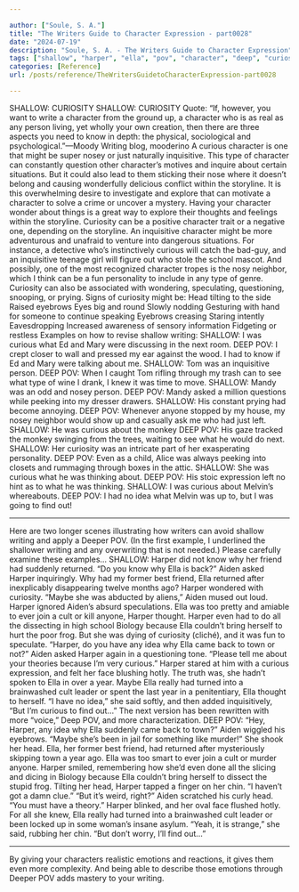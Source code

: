 ```yaml
---

author: ["Soule, S. A."]
title: "The Writers Guide to Character Expression - part0028"
date: "2024-07-19"
description: "Soule, S. A. - The Writers Guide to Character Expression"
tags: ["shallow", "harper", "ella", "pov", "character", "deep", "curiosity", "curious", "aiden", "writing", "know", "inquisitive", "head", "even", "idea", "cult", "person", "one", "might", "nosey", "type", "storyline", "thought", "eyebrow", "next"]
categories: [Reference]
url: /posts/reference/TheWritersGuidetoCharacterExpression-part0028

---
```



SHALLOW: CURIOSITY
SHALLOW: CURIOSITY
Quote: “If, however, you want to write a character from the ground up, a character who is as real as any person living, yet wholly your own creation, then there are three aspects you need to know in depth: the physical, sociological and psychological.”—Moody Writing blog, mooderino
A curious character is one that might be super nosey or just naturally inquisitive. This type of character can constantly question other character’s motives and inquire about certain situations. But it could also lead to them sticking their nose where it doesn’t belong and causing wonderfully delicious conflict within the storyline. It is this overwhelming desire to investigate and explore that can motivate a character to solve a crime or uncover a mystery.
Having your character wonder about things is a great way to explore their thoughts and feelings within the storyline.
Curiosity can be a positive character trait or a negative one, depending on the storyline. An inquisitive character might be more adventurous and unafraid to venture into dangerous situations. For instance, a detective who’s instinctively curious will catch the bad-guy, and an inquisitive teenage girl will figure out who stole the school mascot. And possibly, one of the most recognized character tropes is the nosy neighbor, which I think can be a fun personality to include in any type of genre.
Curiosity can also be associated with wondering, speculating, questioning, snooping, or prying.
Signs of curiosity might be:
Head tilting to the side
Raised eyebrows
Eyes big and round
Slowly nodding
Gesturing with hand for someone to continue speaking
Eyebrows creasing
Staring intently
Eavesdropping
Increased awareness of sensory information
Fidgeting or restless
Examples on how to revise shallow writing:
SHALLOW: I was curious what Ed and Mary were discussing in the next room.
DEEP POV: I crept closer to wall and pressed my ear against the wood. I had to know if Ed and Mary were talking about me.
SHALLOW: Tom was an inquisitive person.
DEEP POV: When I caught Tom rifling through my trash can to see what type of wine I drank, I knew it was time to move.
SHALLOW: Mandy was an odd and nosey person.
DEEP POV: Mandy asked a million questions while peeking into my dresser drawers.
SHALLOW: His constant prying had become annoying.
DEEP POV: Whenever anyone stopped by my house, my nosey neighbor would show up and casually ask me who had just left.
SHALLOW: He was curious about the monkey
DEEP POV: His gaze tracked the monkey swinging from the trees, waiting to see what he would do next.
SHALLOW: Her curiosity was an intricate part of her exasperating personality.
DEEP POV: Even as a child, Alice was always peeking into closets and rummaging through boxes in the attic.
SHALLOW: She was curious what he was thinking about.
DEEP POV: His stoic expression left no hint as to what he was thinking.
SHALLOW: I was curious about Melvin’s whereabouts.
DEEP POV: I had no idea what Melvin was up to, but I was going to find out!
***
Here are two longer scenes illustrating how writers can avoid shallow writing and apply a Deeper POV. (In the first example, I underlined the shallower writing and any overwriting that is not needed.)
Please carefully examine these examples…
SHALLOW:
Harper did not know why her friend had suddenly returned.
“Do you know why Ella is back?” Aiden asked Harper inquiringly.
Why had my former best friend, Ella returned after inexplicably disappearing twelve months ago? Harper wondered with curiosity.
“Maybe she was abducted by aliens,” Aiden mused out loud.
Harper ignored Aiden’s absurd speculations. Ella was too pretty and amiable to ever join a cult or kill anyone, Harper thought. Harper even had to do all the dissecting in high school Biology because Ella couldn’t bring herself to hurt the poor frog. But she was dying of curiosity (cliché), and it was fun to speculate.
“Harper, do you have any idea why Ella came back to town or not?” Aiden asked Harper again in a questioning tone. “Please tell me about your theories because I’m very curious.”
Harper stared at him with a curious expression, and felt her face blushing hotly. The truth was, she hadn’t spoken to Ella in over a year. Maybe Ella really had turned into a brainwashed cult leader or spent the last year in a penitentiary, Ella thought to herself.
“I have no idea,” she said softly, and then added inquisitively, “But I’m curious to find out…”
The next version has been rewritten with more “voice,” Deep POV, and more characterization.
DEEP POV:
“Hey, Harper, any idea why Ella suddenly came back to town?” Aiden wiggled his eyebrows. “Maybe she’s been in jail for something like murder!”
She shook her head. Ella, her former best friend, had returned after mysteriously skipping town a year ago. Ella was too smart to ever join a cult or murder anyone. Harper smiled, remembering how she’d even done all the slicing and dicing in Biology because Ella couldn’t bring herself to dissect the stupid frog.
Tilting her head, Harper tapped a finger on her chin. “I haven’t got a damn clue.”
“But it’s weird, right?” Aiden scratched his curly head. “You must have a theory.”
Harper blinked, and her oval face flushed hotly. For all she knew, Ella really had turned into a brainwashed cult leader or been locked up in some woman’s insane asylum.
“Yeah, it is strange,” she said, rubbing her chin. “But don’t worry, I’ll find out…”
***
By giving your characters realistic emotions and reactions, it gives them even more complexity. And being able to describe those emotions through Deeper POV adds mastery to your writing.
